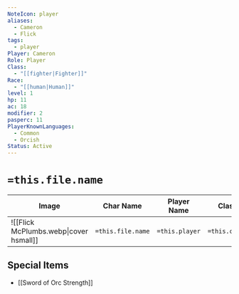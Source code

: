 ```yaml
---
NoteIcon: player
aliases:
  - Cameron
  - Flick
tags:
  - player
Player: Cameron
Role: Player
Class:
  - "[[fighter|Fighter]]"
Race:
  - "[[human|Human]]"
level: 1
hp: 11
ac: 18
modifier: 2
pasperc: 11
PlayerKnownLanguages:
  - Common
  - Orcish
Status: Active
---
```


# `=this.file.name`

| Image                                  | Char Name         | Player Name    | Class         | Race         | Level         |
| -------------------------------------- | ----------------- | -------------- | ------------- | ------------ | ------------- |
| ![[Flick McPlumbs.webp\|cover hsmall]] | `=this.file.name` | `=this.player` | `=this.class` | `=this.race` | `=this.level` |


## Special Items
- [[Sword of Orc Strength]]
